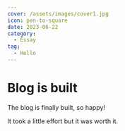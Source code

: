 ```yaml
---
cover: /assets/images/cover1.jpg
icon: pen-to-square
date: 2023-06-22
category:
  - Essay
tag:
  - Hello
---
```


# Blog is built


The blog is finally built, so happy!

It took a little effort but it was worth it.